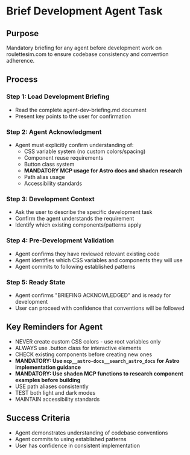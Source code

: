 <!-- Powered by BMAD™ Core -->

# Brief Development Agent Task

## Purpose
Mandatory briefing for any agent before development work on roulettesim.com to ensure codebase consistency and convention adherence.

## Process

### Step 1: Load Development Briefing
- Read the complete agent-dev-briefing.md document
- Present key points to the user for confirmation

### Step 2: Agent Acknowledgment
- Agent must explicitly confirm understanding of:
  - CSS variable system (no custom colors/spacing)
  - Component reuse requirements
  - Button class system
  - **MANDATORY MCP usage for Astro docs and shadcn research**
  - Path alias usage
  - Accessibility standards

### Step 3: Development Context
- Ask the user to describe the specific development task
- Confirm the agent understands the requirement
- Identify which existing components/patterns apply

### Step 4: Pre-Development Validation
- Agent confirms they have reviewed relevant existing code
- Agent identifies which CSS variables and components they will use
- Agent commits to following established patterns

### Step 5: Ready State
- Agent confirms "BRIEFING ACKNOWLEDGED" and is ready for development
- User can proceed with confidence that conventions will be followed

## Key Reminders for Agent
- NEVER create custom CSS colors - use root variables only
- ALWAYS use .button class for interactive elements
- CHECK existing components before creating new ones
- **MANDATORY: Use `mcp__astro-docs__search_astro_docs` for Astro implementation guidance**
- **MANDATORY: Use shadcn MCP functions to research component examples before building**
- USE path aliases consistently
- TEST both light and dark modes
- MAINTAIN accessibility standards

## Success Criteria
- Agent demonstrates understanding of codebase conventions
- Agent commits to using established patterns
- User has confidence in consistent implementation